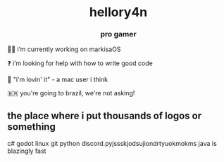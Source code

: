 <h1 align="center">hellory4n</h1>
<h3 align="center">pro gamer</h3>

🧑‍💻 i’m currently working on markisaOS

❓ i’m looking for help with how to write good code

🍔 "i'm lovin' it" - a mac user i think

🇧🇷 you're going to brazil, we're not asking!

## the place where i put thousands of logos or something

c# godot linux git python discord.pyjssskjodsujiondrtyuokmokms java is blazingly fast
